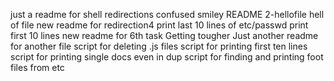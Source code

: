 just a readme for shell redirections
confused smiley README
2-hellofile
hell of file
new readme for redirection4
print last 10 lines of etc/passwd
print first 10 lines
new readme for 6th task
Getting tougher
Just another readme for another file
script for deleting .js files
script for printing first ten lines
script for printing single docs even in dup
script for finding and printing foot files from etc
